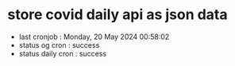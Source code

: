 # store covid daily api as json data

- last cronjob : Monday, 20 May 2024 00:58:02
- status og cron : success
- status daily cron : success
      
      